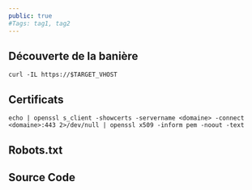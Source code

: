 ```yaml
---
public: true 
#Tags: tag1, tag2
---
```

## Découverte de la banière

```shell
curl -IL https://$TARGET_VHOST
```

## Certificats

```
echo | openssl s_client -showcerts -servername <domaine> -connect <domaine>:443 2>/dev/null | openssl x509 -inform pem -noout -text
```

## Robots.txt

## Source Code
